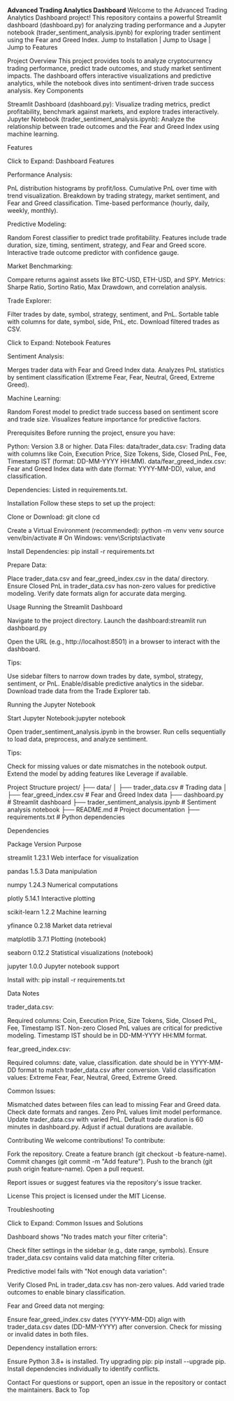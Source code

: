 **Advanced Trading Analytics Dashboard**
Welcome to the Advanced Trading Analytics Dashboard project! This repository contains a powerful Streamlit dashboard (dashboard.py) for analyzing trading performance and a Jupyter notebook (trader_sentiment_analysis.ipynb) for exploring trader sentiment using the Fear and Greed Index.
Jump to Installation | Jump to Usage | Jump to Features

Project Overview
This project provides tools to analyze cryptocurrency trading performance, predict trade outcomes, and study market sentiment impacts. The dashboard offers interactive visualizations and predictive analytics, while the notebook dives into sentiment-driven trade success analysis.
Key Components

Streamlit Dashboard (dashboard.py): Visualize trading metrics, predict profitability, benchmark against markets, and explore trades interactively.
Jupyter Notebook (trader_sentiment_analysis.ipynb): Analyze the relationship between trade outcomes and the Fear and Greed Index using machine learning.


Features

Click to Expand: Dashboard Features


Performance Analysis:

PnL distribution histograms by profit/loss.
Cumulative PnL over time with trend visualization.
Breakdown by trading strategy, market sentiment, and Fear and Greed classification.
Time-based performance (hourly, daily, weekly, monthly).


Predictive Modeling:

Random Forest classifier to predict trade profitability.
Features include trade duration, size, timing, sentiment, strategy, and Fear and Greed score.
Interactive trade outcome predictor with confidence gauge.


Market Benchmarking:

Compare returns against assets like BTC-USD, ETH-USD, and SPY.
Metrics: Sharpe Ratio, Sortino Ratio, Max Drawdown, and correlation analysis.


Trade Explorer:

Filter trades by date, symbol, strategy, sentiment, and PnL.
Sortable table with columns for date, symbol, side, PnL, etc.
Download filtered trades as CSV.






Click to Expand: Notebook Features


Sentiment Analysis:

Merges trader data with Fear and Greed Index data.
Analyzes PnL statistics by sentiment classification (Extreme Fear, Fear, Neutral, Greed, Extreme Greed).


Machine Learning:

Random Forest model to predict trade success based on sentiment score and trade size.
Visualizes feature importance for predictive factors.






Prerequisites
Before running the project, ensure you have:

Python: Version 3.8 or higher.
Data Files:
data/trader_data.csv: Trading data with columns like Coin, Execution Price, Size Tokens, Side, Closed PnL, Fee, Timestamp IST (format: DD-MM-YYYY HH:MM).
data/fear_greed_index.csv: Fear and Greed Index data with date (format: YYYY-MM-DD), value, and classification.


Dependencies: Listed in requirements.txt.


Installation
Follow these steps to set up the project:

Clone or Download:
git clone <repository-url>
cd <project-directory>


Create a Virtual Environment (recommended):
python -m venv venv
source venv/bin/activate  # On Windows: venv\Scripts\activate


Install Dependencies:
pip install -r requirements.txt


Prepare Data:

Place trader_data.csv and fear_greed_index.csv in the data/ directory.
Ensure Closed PnL in trader_data.csv has non-zero values for predictive modeling.
Verify date formats align for accurate data merging.




Usage
Running the Streamlit Dashboard

Navigate to the project directory.
Launch the dashboard:streamlit run dashboard.py


Open the URL (e.g., http://localhost:8501) in a browser to interact with the dashboard.

Tips:

Use sidebar filters to narrow down trades by date, symbol, strategy, sentiment, or PnL.
Enable/disable predictive analytics in the sidebar.
Download trade data from the Trade Explorer tab.

Running the Jupyter Notebook

Start Jupyter Notebook:jupyter notebook


Open trader_sentiment_analysis.ipynb in the browser.
Run cells sequentially to load data, preprocess, and analyze sentiment.

Tips:

Check for missing values or date mismatches in the notebook output.
Extend the model by adding features like Leverage if available.


Project Structure
project/
├── data/
│   ├── trader_data.csv           # Trading data
│   ├── fear_greed_index.csv      # Fear and Greed Index data
├── dashboard.py                  # Streamlit dashboard
├── trader_sentiment_analysis.ipynb # Sentiment analysis notebook
├── README.md                     # Project documentation
├── requirements.txt              # Python dependencies


Dependencies



Package
Version
Purpose



streamlit
1.23.1
Web interface for visualization


pandas
1.5.3
Data manipulation


numpy
1.24.3
Numerical computations


plotly
5.14.1
Interactive plotting


scikit-learn
1.2.2
Machine learning


yfinance
0.2.18
Market data retrieval


matplotlib
3.7.1
Plotting (notebook)


seaborn
0.12.2
Statistical visualizations (notebook)


jupyter
1.0.0
Jupyter notebook support


Install with:
pip install -r requirements.txt


Data Notes

trader_data.csv:

Required columns: Coin, Execution Price, Size Tokens, Side, Closed PnL, Fee, Timestamp IST.
Non-zero Closed PnL values are critical for predictive modeling.
Timestamp IST should be in DD-MM-YYYY HH:MM format.


fear_greed_index.csv:

Required columns: date, value, classification.
date should be in YYYY-MM-DD format to match trader_data.csv after conversion.
Valid classification values: Extreme Fear, Fear, Neutral, Greed, Extreme Greed.


Common Issues:

Mismatched dates between files can lead to missing Fear and Greed data. Check date formats and ranges.
Zero PnL values limit model performance. Update trader_data.csv with varied PnL.
Default trade duration is 60 minutes in dashboard.py. Adjust if actual durations are available.




Contributing
We welcome contributions! To contribute:

Fork the repository.
Create a feature branch (git checkout -b feature-name).
Commit changes (git commit -m "Add feature").
Push to the branch (git push origin feature-name).
Open a pull request.

Report issues or suggest features via the repository's issue tracker.

License
This project is licensed under the MIT License.

Troubleshooting

Click to Expand: Common Issues and Solutions


Dashboard shows "No trades match your filter criteria":

Check filter settings in the sidebar (e.g., date range, symbols).
Ensure trader_data.csv contains valid data matching filter criteria.


Predictive model fails with "Not enough data variation":

Verify Closed PnL in trader_data.csv has non-zero values.
Add varied trade outcomes to enable binary classification.


Fear and Greed data not merging:

Ensure fear_greed_index.csv dates (YYYY-MM-DD) align with trader_data.csv dates (DD-MM-YYYY) after conversion.
Check for missing or invalid dates in both files.


Dependency installation errors:

Ensure Python 3.8+ is installed.
Try upgrading pip: pip install --upgrade pip.
Install dependencies individually to identify conflicts.






Contact
For questions or support, open an issue in the repository or contact the maintainers.
Back to Top
